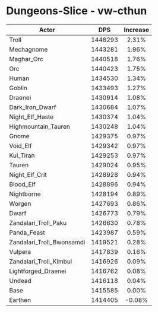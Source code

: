 # Dungeons-Slice - vw-cthun
| Actor | DPS | Increase |
|---|:---:|:---:|
|Troll|1448293|2.31%|
|Mechagnome|1443281|1.96%|
|Maghar_Orc|1440518|1.76%|
|Orc|1440423|1.75%|
|Human|1434530|1.34%|
|Goblin|1433493|1.27%|
|Draenei|1430914|1.08%|
|Dark_Iron_Dwarf|1430684|1.07%|
|Night_Elf_Haste|1430374|1.04%|
|Highmountain_Tauren|1430248|1.04%|
|Gnome|1429375|0.97%|
|Void_Elf|1429342|0.97%|
|Kul_Tiran|1429253|0.97%|
|Tauren|1429024|0.95%|
|Night_Elf_Crit|1428928|0.94%|
|Blood_Elf|1428896|0.94%|
|Nightborne|1428194|0.89%|
|Worgen|1427693|0.86%|
|Dwarf|1426773|0.79%|
|Zandalari_Troll_Paku|1426630|0.78%|
|Panda_Feast|1423987|0.59%|
|Zandalari_Troll_Bwonsamdi|1419521|0.28%|
|Vulpera|1417839|0.16%|
|Zandalari_Troll_Kimbul|1416926|0.09%|
|Lightforged_Draenei|1416762|0.08%|
|Undead|1416118|0.04%|
|Base|1415585|0.00%|
|Earthen|1414405|-0.08%|
